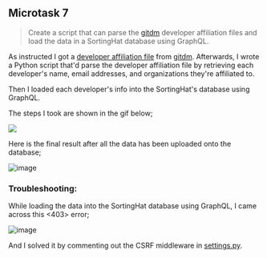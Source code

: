 ## Microtask 7

> Create a script that can parse the [gitdm](https://github.com/cncf/gitdm) developer affiliation files and load the data in a SortingHat database using GraphQL.

As instructed I got a [developer affiliation file](https://github.com/SteveKola/grimoirelab-microtasks/blob/main/microtask7/developers_affiliations1.txt) from 
[gitdm](https://github.com/cncf/gitdm). Afterwards, I wrote a Python script that'd parse the developer affiliation file by retrieving each developer's name, 
email addresses, and organizations they're affiliated to.

Then I loaded each developer's info into the SortingHat's database using GraphQL. 

The steps I took are shown in the gif below;

![](https://github.com/SteveKola/grimoirelab-microtasks/blob/main/microtask7/proof.gif)

Here is the final result after all the data has been uploaded onto the database;

![image](https://user-images.githubusercontent.com/45284829/114403012-5056c780-9b9c-11eb-9d08-f028f8aa5346.png)

### Troubleshooting:

While loading the data into the SortingHat database using GraphQL, I came across this <403> error;

![image](https://user-images.githubusercontent.com/45284829/114392909-51362c00-9b91-11eb-9e4f-9c2d68fd3ab3.png)

And I solved it by commenting out the CSRF middleware in [settings.py](https://github.com/chaoss/grimoirelab-sortinghat/blob/muggle/config/settings/devel.py#L24).
